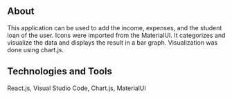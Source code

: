 ## About 

This application can be used to add the income, expenses, and the student loan of the user. 
Icons were imported from the MaterialUI.
It categorizes and visualize the data and displays the result in a bar graph.
Visualization was done using chart.js.

## Technologies and Tools
React.js, Visual Studio Code, Chart.js, MaterialUI

